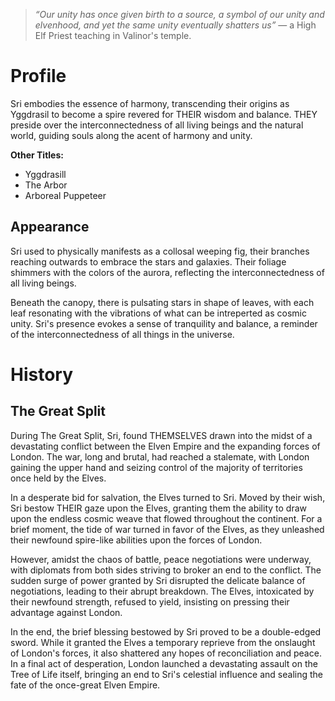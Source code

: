> *“Our unity has once given birth to a source, a symbol of our unity and elvenhood, and yet the same unity eventually shatters us”* — a High Elf Priest teaching in Valinor's temple.

# Profile

Sri embodies the essence of harmony, transcending their origins as Yggdrasil to become a spire revered for THEIR wisdom and balance. THEY preside over the interconnectedness of all living beings and the natural world, guiding souls along the acent of harmony and unity.

**Other Titles:**

- Yggdrasill
- The Arbor
- Arboreal Puppeteer

## Appearance

Sri used to physically manifests as a collosal weeping fig, their branches reaching outwards to embrace the stars and galaxies. Their foliage shimmers with the colors of the aurora, reflecting the interconnectedness of all living beings. 

Beneath the canopy, there is pulsating stars in shape of leaves, with each leaf resonating with the vibrations of what can be intreperted as cosmic unity. Sri's presence evokes a sense of tranquility and balance, a reminder of the interconnectedness of all things in the universe.

# History

## The Great Split

During The Great Split, Sri, found THEMSELVES drawn into the midst of a devastating conflict between the Elven Empire and the expanding forces of London. The war, long and brutal, had reached a stalemate, with London gaining the upper hand and seizing control of the majority of territories once held by the Elves.

In a desperate bid for salvation, the Elves turned to Sri. Moved by their wish, Sri bestow THEIR gaze upon the Elves, granting them the ability to draw upon the endless cosmic weave that flowed throughout the continent. For a brief moment, the tide of war turned in favor of the Elves, as they unleashed their newfound spire-like abilities upon the forces of London.

However, amidst the chaos of battle, peace negotiations were underway, with diplomats from both sides striving to broker an end to the conflict. The sudden surge of power granted by Sri disrupted the delicate balance of negotiations, leading to their abrupt breakdown. The Elves, intoxicated by their newfound strength, refused to yield, insisting on pressing their advantage against London.

In the end, the brief blessing bestowed by Sri proved to be a double-edged sword. While it granted the Elves a temporary reprieve from the onslaught of London's forces, it also shattered any hopes of reconciliation and peace. In a final act of desperation, London launched a devastating assault on the Tree of Life itself, bringing an end to Sri's celestial influence and sealing the fate of the once-great Elven Empire.